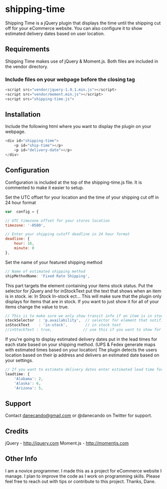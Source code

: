 shipping-time
=============

Shipping Time is a jQuery plugin that displays the time until the shipping cut off for your eCommerce website. You can also configure it to show estimated delivery dates based on user location.

## Requirements 
Shipping Time makes use of jQuery & Moment.js. Both files are included in the vendor directory. 

### Include files on your webpage before the closing </body> tag
```javascript
<script src="vendor/jquery-1.9.1.min.js"></script>
<script src="vendor/moment.min.js"></script>
<script src="shipping-time.js">
```

## Installation 
Include the following html where you want to display the plugin on your webpage.
```javascript
<div id="shipping-time">
    <p id="ship-time"></p>
    <p id="delivery-date"></p>
</div>
```

## Configuration 
Configuration is included at the top of the shipping-time.js file. It is commented to make it easier to setup. 

Set the UTC offset for your location and the time of your shipping cut off in 24 hour format
```javascript
var  config = {

// UTC timezone offset for your stores location
timezone: '-0500',

// Enter your shipping cutoff deadline in 24 hour format
deadline: {
    hour: 16,
    minute: 0
},
```


Set the name of your featured shipping method 
```javascript
// Name of estimated shipping method
shipMethodName: 'Fixed Rate Shipping',
`````

This part targets the element containing your items stock status. Put the selector for jQuery and for inStockText put the text that shows when an item is in stock. ie: In Stock In-stock ect... This will make sure that the plugin only displays for items that are in stock. If you want to just show it for all of your items change the value to true.
```javascript
// This is to make sure we only show transit info if an item is in stock!
stockSelector  : 'p.availability',  // selector for element that notifies stock status
inStockText    : 'in-stock',        // in stock text  
//inStockText : true,              // use this if you want to show for all items
```

If you're going to display estimated delivery dates put in the lead times for each state based on your shipping method. (UPS & Fedex generate maps with estimated times based on your location) The plugin detects the users location based on their ip address and delivers an estimated date based on your settings.
```javascript
// If you want to estimate delivery dates enter estimated lead time for each state in days
leadtime: {
    'Alabama': 2,
    'Alaska': 6,
    'Arizona': 5,
```


## Support
Contact danecando@gmail.com or @danecando on Twitter for support.

## Credits
jQuery - http://jquery.com
Moment.js - http://momentjs.com

## Other Info
I am a novice programmer. I made this as a project for eCommerce website I manage. I plan to improve the code as I work on programming skills. Please feel free to reach out with tips or contribute to this project. Thanks, Dane.